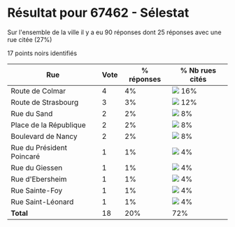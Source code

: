 # Résultat pour 67462 - Sélestat

Sur l'ensemble de la ville il y a eu 90 réponses dont 25 réponses avec une rue citée (27%)

17 points noirs identifiés

| Rue | Vote | % réponses | % Nb rues cités|
|-----|------|------------|----------------|
| Route de Colmar | 4 | 4% | <img src="../../img/bar_16.gif" />&nbsp;16%|
| Route de Strasbourg | 3 | 3% | <img src="../../img/bar_12.gif" />&nbsp;12%|
| Rue du Sand | 2 | 2% | <img src="../../img/bar_8.gif" />&nbsp;8%|
| Place de la République | 2 | 2% | <img src="../../img/bar_8.gif" />&nbsp;8%|
| Boulevard de Nancy | 2 | 2% | <img src="../../img/bar_8.gif" />&nbsp;8%|
| Rue du Président Poincaré | 1 | 1% | <img src="../../img/bar_4.gif" />&nbsp;4%|
| Rue du Giessen | 1 | 1% | <img src="../../img/bar_4.gif" />&nbsp;4%|
| Rue d'Ebersheim | 1 | 1% | <img src="../../img/bar_4.gif" />&nbsp;4%|
| Rue Sainte-Foy | 1 | 1% | <img src="../../img/bar_4.gif" />&nbsp;4%|
| Rue Saint-Léonard | 1 | 1% | <img src="../../img/bar_4.gif" />&nbsp;4%|
| **Total** | 18 | 20% | 72%|

